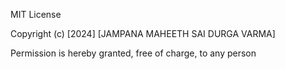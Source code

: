 MIT License

Copyright (c) [2024] [JAMPANA MAHEETH SAI DURGA VARMA]

Permission is hereby granted, free of charge, to any person
